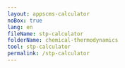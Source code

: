 ```yaml
---
layout: appscms-calculator
noBox: true
lang: en
fileName: stp-calculator
folderName: chemical-thermodynamics
tool: stp-calculator
permalink: /stp-calculator
---
```

